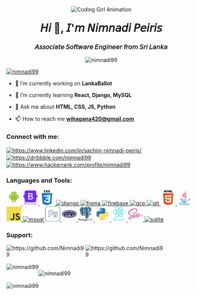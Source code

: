 <div align="center" style="margin-bottom: -15px; padding-bottom: -20px;">
    <img src="https://user-images.githubusercontent.com/116589040/230763255-39803895-78b3-4273-988e-f6626e5b464d.gif" alt="Coding Girl Animation" width="300" />
</div>
<h1 align="center">𝘏𝘪 👋, 𝘐'𝘮 𝘕𝘪𝘮𝘯𝘢𝘥𝘪 𝘗𝘦𝘪𝘳𝘪𝘴</h1>
<h3 align="center">𝘈𝘴𝘴𝘰𝘤𝘪𝘢𝘵𝘦 𝘚𝘰𝘧𝘵𝘸𝘢𝘳𝘦 𝘌𝘯𝘨𝘪𝘯𝘦𝘦𝘳 𝘧𝘳𝘰𝘮 𝘚𝘳𝘪 𝘓𝘢𝘯𝘬𝘢</h3>

<p align="center"> <img src="https://komarev.com/ghpvc/?username=nimnadi99&label=Profile%20views&color=0e75b6&style=flat" alt="nimnadi99" /> </p>

<p align="left"> <a href="https://github.com/ryo-ma/github-profile-trophy"><img src="https://github-profile-trophy.vercel.app/?username=nimnadi99" alt="nimnadi99" /></a> </p>

- 🔭 I’m currently working on **LankaBallot**

- 🌱 I’m currently learning **React, Django, MySQL**

- 💬 Ask me about **HTML, CSS, JS, Python**

- 📫 How to reach me **wihagana420@gmail.com**

<h3 align="left">Connect with me:</h3>
<p align="left">
<a href="https://linkedin.com/in/https://www.linkedin.com/in/sachini-nimnadi-peiris/" target="blank"><img align="center" src="https://raw.githubusercontent.com/rahuldkjain/github-profile-readme-generator/master/src/images/icons/Social/linked-in-alt.svg" alt="https://www.linkedin.com/in/sachini-nimnadi-peiris/" height="30" width="40" /></a>
<a href="https://dribbble.com/https://dribbble.com/nimnadi99" target="blank"><img align="center" src="https://raw.githubusercontent.com/rahuldkjain/github-profile-readme-generator/master/src/images/icons/Social/dribbble.svg" alt="https://dribbble.com/nimnadi99" height="30" width="40" /></a>
<a href="https://www.hackerearth.com/https://www.hackerrank.com/profile/nimnadi99" target="blank"><img align="center" src="https://raw.githubusercontent.com/rahuldkjain/github-profile-readme-generator/master/src/images/icons/Social/hackerearth.svg" alt="https://www.hackerrank.com/profile/nimnadi99" height="30" width="40" /></a>
</p>

<h3 align="left">Languages and Tools:</h3>
<p align="left"> <a href="https://developer.android.com" target="_blank" rel="noreferrer"> <img src="https://raw.githubusercontent.com/devicons/devicon/master/icons/android/android-original-wordmark.svg" alt="android" width="40" height="40"/> </a> <a href="https://getbootstrap.com" target="_blank" rel="noreferrer"> <img src="https://raw.githubusercontent.com/devicons/devicon/master/icons/bootstrap/bootstrap-plain-wordmark.svg" alt="bootstrap" width="40" height="40"/> </a> <a href="https://www.w3schools.com/css/" target="_blank" rel="noreferrer"> <img src="https://raw.githubusercontent.com/devicons/devicon/master/icons/css3/css3-original-wordmark.svg" alt="css3" width="40" height="40"/> </a> <a href="https://www.djangoproject.com/" target="_blank" rel="noreferrer"> <img src="https://cdn.worldvectorlogo.com/logos/django.svg" alt="django" width="40" height="40"/> </a> <a href="https://www.figma.com/" target="_blank" rel="noreferrer"> <img src="https://www.vectorlogo.zone/logos/figma/figma-icon.svg" alt="figma" width="40" height="40"/> </a> <a href="https://firebase.google.com/" target="_blank" rel="noreferrer"> <img src="https://www.vectorlogo.zone/logos/firebase/firebase-icon.svg" alt="firebase" width="40" height="40"/> </a> <a href="https://cloud.google.com" target="_blank" rel="noreferrer"> <img src="https://www.vectorlogo.zone/logos/google_cloud/google_cloud-icon.svg" alt="gcp" width="40" height="40"/> </a> <a href="https://git-scm.com/" target="_blank" rel="noreferrer"> <img src="https://www.vectorlogo.zone/logos/git-scm/git-scm-icon.svg" alt="git" width="40" height="40"/> </a> <a href="https://www.w3.org/html/" target="_blank" rel="noreferrer"> <img src="https://raw.githubusercontent.com/devicons/devicon/master/icons/html5/html5-original-wordmark.svg" alt="html5" width="40" height="40"/> </a> <a href="https://www.java.com" target="_blank" rel="noreferrer"> <img src="https://raw.githubusercontent.com/devicons/devicon/master/icons/java/java-original.svg" alt="java" width="40" height="40"/> </a> <a href="https://developer.mozilla.org/en-US/docs/Web/JavaScript" target="_blank" rel="noreferrer"> <img src="https://raw.githubusercontent.com/devicons/devicon/master/icons/javascript/javascript-original.svg" alt="javascript" width="40" height="40"/> </a> <a href="https://www.microsoft.com/en-us/sql-server" target="_blank" rel="noreferrer"> <img src="https://www.svgrepo.com/show/303229/microsoft-sql-server-logo.svg" alt="mssql" width="40" height="40"/> </a> <a href="https://www.photoshop.com/en" target="_blank" rel="noreferrer"> <img src="https://raw.githubusercontent.com/devicons/devicon/master/icons/photoshop/photoshop-line.svg" alt="photoshop" width="40" height="40"/> </a> <a href="https://www.php.net" target="_blank" rel="noreferrer"> <img src="https://raw.githubusercontent.com/devicons/devicon/master/icons/php/php-original.svg" alt="php" width="40" height="40"/> </a> <a href="https://www.postgresql.org" target="_blank" rel="noreferrer"> <img src="https://raw.githubusercontent.com/devicons/devicon/master/icons/postgresql/postgresql-original-wordmark.svg" alt="postgresql" width="40" height="40"/> </a> <a href="https://www.python.org" target="_blank" rel="noreferrer"> <img src="https://raw.githubusercontent.com/devicons/devicon/master/icons/python/python-original.svg" alt="python" width="40" height="40"/> </a> <a href="https://reactjs.org/" target="_blank" rel="noreferrer"> <img src="https://raw.githubusercontent.com/devicons/devicon/master/icons/react/react-original-wordmark.svg" alt="react" width="40" height="40"/> </a> <a href="https://sass-lang.com" target="_blank" rel="noreferrer"> <img src="https://raw.githubusercontent.com/devicons/devicon/master/icons/sass/sass-original.svg" alt="sass" width="40" height="40"/> </a> <a href="https://www.sqlite.org/" target="_blank" rel="noreferrer"> <img src="https://www.vectorlogo.zone/logos/sqlite/sqlite-icon.svg" alt="sqlite" width="40" height="40"/> </a> </p>

<h3 align="left">Support:</h3>
<p><a href="https://www.buymeacoffee.com/https://github.com/Nimnadi99"> <img align="left" src="https://cdn.buymeacoffee.com/buttons/v2/default-yellow.png" height="50" width="210" alt="https://github.com/Nimnadi99" /></a><a href="https://ko-fi.com/https://github.com/Nimnadi99"> <img align="left" src="https://cdn.ko-fi.com/cdn/kofi3.png?v=3" height="50" width="210" alt="https://github.com/Nimnadi99" /></a></p><br><br>

<p><img align="left" src="https://github-readme-stats.vercel.app/api/top-langs?username=nimnadi99&show_icons=true&locale=en&layout=compact" alt="nimnadi99" /></p>

<p>&nbsp;<img align="center" src="https://github-readme-stats.vercel.app/api?username=nimnadi99&show_icons=true&locale=en" alt="nimnadi99" /></p>

<p><img align="center" src="https://github-readme-streak-stats.herokuapp.com/?user=nimnadi99&" alt="nimnadi99" /></p>
